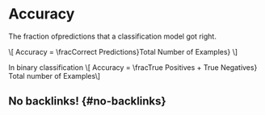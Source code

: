 # Accuracy


The fraction ofpredictions that a classification model got right.

\\[ Accuracy = \fracCorrect Predictions}Total Number of Examples} \\]

In binary classification
\\[ Accuracy = \fracTrue Positives + True Negatives} Total number of Examples\\]


## No backlinks! {#no-backlinks}
